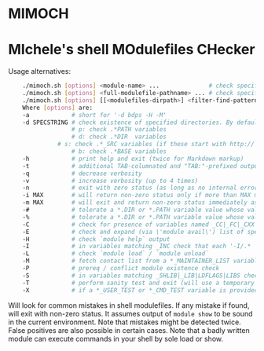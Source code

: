 MIMOCH
======
# MIchele's shell MOdulefiles CHecker

Usage alternatives:

```bash
	./mimoch.sh [options] <module-name> ...              # check specific modules (preferred style: uses existing MODULEPATH)
	./mimoch.sh [options] <full-modulefile-pathname> ... # check specified modulefiles (fragile: assumes its dirname to be MODULEPATH)
	./mimoch.sh [options] [[<modulefiles-dirpath>] <filter-find-pattern>] # search and check modulefiles
	Where [options] are:
	-a            # short for '-d bdps -H -M'
	-d SPECSTRING # check existence of specified directories. By default: bdps, where
	              # p: check .*PATH variables
	              # d: check .*DIR  variables
		      # s: check .*_SRC variables (if these start with http:// or https://, will be ignored)
	              # b: check .*BASE variables
	-h            # print help and exit (twice for Markdown markup)
	-t            # additional TAB-columnated and "TAB:"-prefixed output (easily grep'able, three columns). implies -M
	-q            # decrease verbosity
	-v            # increase verbosity (up to 4 times)
	-n            # exit with zero status (as long as no internal errors encountered)
	-i MAX        # will return non-zero status only if more than MAX mistakes found
	-m MAX        # will exit and return non-zero status immediately as soon MAX mistakes are reached
	-#            # tolerate a *.DIR or *.PATH variable value whose value begins with "#"
	-%            # tolerate a *.DIR or *.PATH variable value whose value contains "%" (if -% specified twice, truncate and only then check)
	-C            # check for presence of variables named _CC|_FC|_CXX (suffix)
	-E            # check and expand (via \'module avail\') list of specified modules
	-H            # check `module help` output
	-I            # in variables matching _INC check that each '-I/.* ' occurrence specifies an existing, space-free path
	-L            # check `module load` / `module unload`
	-M            # fetch contact list from a *_MAINTAINER_LIST variable; if specified twice (-MM), absence of such a variable will count as mistake.
	-P            # prereq / conflict module existence check
	-S            # in variables matching _SHLIB|_LIB|LDFLAGS|LIBS check that each '-L/.* ' occurrence specifies an existing, space-free path
	-T            # perform sanity test and exit (will use a temporary dir in /dev/shm)
	-X            # if a *_USER_TEST or *_CMD_TEST variable is provided by a module, execute it in the shell using `eval` (implies module load/unload)
```

Will look for common mistakes in shell modulefiles.
If any mistake if found, will exit with non-zero status.
It assumes output of `module show` to be sound in the current environment.
Note that mistakes might be detected twice.
False positives are also possible in certain cases.
Note that a badly written module can execute commands in your shell by sole load or show.

